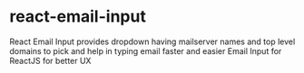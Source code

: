 # react-email-input
React Email Input provides dropdown having mailserver names and top level domains to pick and help in typing email faster and easier
Email Input for ReactJS for better UX

